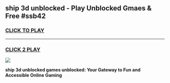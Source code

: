 
## ship 3d unblocked - Play Unblocked Gmaes & Free #ssb42
<h3>
<a href="https://news.freeplayer.one?title=ship_3d_unblocked&ref=26F">CLICK TO PLAY</a></h3>
<hr>

<h3>
<a href="https://news.freeplayer.one?title=ship_3d_unblocked&ref=26F">CLICK 2 PLAY</a>
  
</h3>

<a href="https://news.freeplayer.one?title=ship_3d_unblocked&ref=26F/"><img src="https://clearcache.store/games.png"></a>


**ship 3d unblocked games unblocked: Your Gateway to Fun and Accessible Online Gaming**
